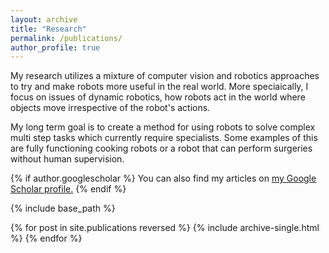 ```yaml
---
layout: archive
title: "Research"
permalink: /publications/
author_profile: true
---
```


My research utilizes a mixture of computer vision and robotics approaches to try and make robots more useful in the real world. More speciaically, I focus on issues of dynamic robotics, how robots act in the world where objects move irrespective of the robot's actions. 

My long term goal is to create a method for using robots to solve complex multi step tasks which currently require specialists. Some examples of this are fully functioning cooking robots or a robot that can perform surgeries without human supervision.

{% if author.googlescholar %}
  You can also find my articles on <u><a href="{{author.googlescholar}}">my Google Scholar profile</a>.</u>
{% endif %}

{% include base_path %}

{% for post in site.publications reversed %}
  {% include archive-single.html %}
{% endfor %}
